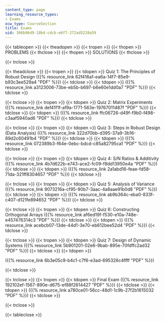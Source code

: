 ```yaml
---
content_type: page
learning_resource_types:
- Exams
ocw_type: CourseSection
title: Exams
uid: 306b96d9-18b4-cdcb-e6f7-272ad5228a59
---
```


{{< tableopen >}}
{{< theadopen >}}
{{< tropen >}}
{{< thopen >}}
PROBLEMS
{{< thclose >}}
{{< thopen >}}
SOLUTIONS
{{< thclose >}}

{{< trclose >}}

{{< theadclose >}}
{{< tropen >}}
{{< tdopen >}}
Quiz 1: The Principles of Robust Design ({{% resource_link 62f416a1-ea6a-14f7-85e9-b93c3ee529a4 "PDF" %}})
{{< tdclose >}}
{{< tdopen >}}
({{% resource_link a3123006-73be-eb5b-b697-b6e60e1dd0a7 "PDF" %}})
{{< tdclose >}}

{{< trclose >}}
{{< tropen >}}
{{< tdopen >}}
Quiz 2: Matrix Experiments ({{% resource_link def41f1f-af9a-1771-563e-19767011487f "PDF" %}})
{{< tdclose >}}
{{< tdopen >}}
({{% resource_link ffc06726-d49f-f9b0-f498-c3aaf5940ad6 "PDF" %}})
{{< tdclose >}}

{{< trclose >}}
{{< tropen >}}
{{< tdopen >}}
Quiz 3: Steps in Robust Design (Data Analysis) ({{% resource_link 322d70bb-d395-37a9-3b16-89d2c60491b4 "PDF" %}})
{{< tdclose >}}
{{< tdopen >}}
({{% resource_link 072389b3-f64e-0ebc-bdcd-c85a82795ca1 "PDF" %}})
{{< tdclose >}}

{{< trclose >}}
{{< tropen >}}
{{< tdopen >}}
Quiz 4: S/N Ratios & Additivity ({{% resource_link 4b7d622b-e743-ace2-fc09-f8dd13950e4a "PDF" %}})
{{< tdclose >}}
{{< tdopen >}}
({{% resource_link 2a1abd16-feae-fd58-71da-321ff8304657 "PDF" %}})
{{< tdclose >}}

{{< trclose >}}
{{< tropen >}}
{{< tdopen >}}
Quiz 5: Analysis of Variance ({{% resource_link 9073216a-cf95-90b7-3aac-4a8aae91b0d8 "PDF" %}})
{{< tdclose >}}
{{< tdopen >}}
({{% resource_link ab9b364c-eba0-833f-c407-d121fe894652 "PDF" %}})
{{< tdclose >}}

{{< trclose >}}
{{< tropen >}}
{{< tdopen >}}
Quiz 6: Constructing Orthogonal Arrays ({{% resource_link af6ed19f-f530-e10a-748e-e457476314c3 "PDF" %}})
{{< tdclose >}}
{{< tdopen >}}
({{% resource_link acebcb07-13de-44d1-3e70-eb612bee52d4 "PDF" %}})
{{< tdclose >}}

{{< trclose >}}
{{< tropen >}}
{{< tdopen >}}
Quiz 7: Design of Dynamic Systems ({{% resource_link 5b901201-02e6-9bab-895e-70fdffc2ad32 "PDF" %}})
{{< tdclose >}}
{{< tdopen >}}


({{% resource_link 6b3e05c9-b4c1-c7f6-e3ad-695326c4ffff "PDF" %}})


{{< tdclose >}}

{{< trclose >}}
{{< tropen >}}
{{< tdopen >}}
Final Exam ({{% resource_link 192102ef-1567-890e-d675-ef88f2614427 "PDF" %}})
{{< tdclose >}}
{{< tdopen >}}
({{% resource_link a780ce01-56cc-48d1-1c9b-27f2b1615032 "PDF" %}})
{{< tdclose >}}

{{< trclose >}}

{{< tableclose >}}